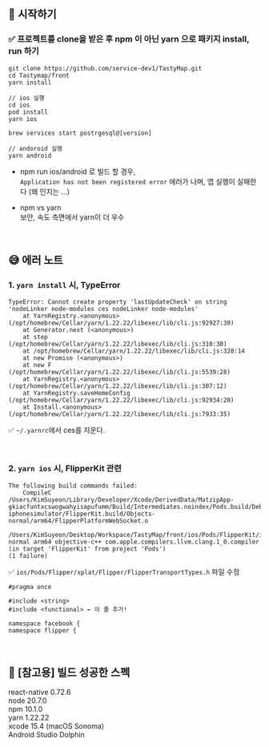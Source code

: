## 🤩 시작하기

### ✅ 프로젝트를 clone을 받은 후 npm 이 아닌 <b>yarn</b> 으로 패키지 install, run 하기

```
git clone https://github.com/service-dev1/TastyMap.git
cd Tastymap/front
yarn install

// ios 실행
cd ios
pod install
yarn ios

brew services start postrgesql@[version]

// andoroid 실행
yarn android
```

- npm run ios/android 로 빌드 할 경우,  
  `Application has not been registered error` 에러가 나며, 앱 실행이 실패한다 (왜 인지는 ...)

- npm vs yarn  
  보안, 속도 측면에서 yarn이 더 우수

<br/>

## 😅 에러 노트

### 1. `yarn install` 시, TypeError

```
TypeError: Cannot create property 'lastUpdateCheck' on string 'nodeLinker node-modules ces nodeLinker node-modules'
    at YarnRegistry.<anonymous> (/opt/homebrew/Cellar/yarn/1.22.22/libexec/lib/cli.js:92927:30)
    at Generator.next (<anonymous>)
    at step (/opt/homebrew/Cellar/yarn/1.22.22/libexec/lib/cli.js:310:30)
    at /opt/homebrew/Cellar/yarn/1.22.22/libexec/lib/cli.js:328:14
    at new Promise (<anonymous>)
    at new F (/opt/homebrew/Cellar/yarn/1.22.22/libexec/lib/cli.js:5539:28)
    at YarnRegistry.<anonymous> (/opt/homebrew/Cellar/yarn/1.22.22/libexec/lib/cli.js:307:12)
    at YarnRegistry.saveHomeConfig (/opt/homebrew/Cellar/yarn/1.22.22/libexec/lib/cli.js:92934:20)
    at Install.<anonymous> (/opt/homebrew/Cellar/yarn/1.22.22/libexec/lib/cli.js:7933:35)
```

✅ `~/.yarnrc`에서 ces를 지운다.

<br/>

### 2. `yarn ios` 시, FlipperKit 관련

```
The following build commands failed:
	CompileC /Users/KimSuyeon/Library/Developer/Xcode/DerivedData/MatzipApp-gkiacfuntxcswogwahyisapufumm/Build/Intermediates.noindex/Pods.build/Debug-iphonesimulator/FlipperKit.build/Objects-normal/arm64/FlipperPlatformWebSocket.o
	/Users/KimSuyeon/Desktop/Workspace/TastyMap/front/ios/Pods/FlipperKit/iOS/FlipperKit/FlipperPlatformWebSocket.mm normal arm64 objective-c++ com.apple.compilers.llvm.clang.1_0.compiler (in target 'FlipperKit' from project 'Pods')
(1 failure)
```

✅ `ios/Pods/Flipper/xplat/Flipper/FlipperTransportTypes.h` 파일 수정

```
#pragma once

#include <string>
#include <functional> ← 이 줄 추가!

namespace facebook {
namespace flipper {
```

<br/>

## 🥳 [참고용] 빌드 성공한 스펙

react-native 0.72.6  
node 20.7.0  
npm 10.1.0  
yarn 1.22.22  
xcode 15.4 (macOS Sonoma)  
Android Studio Dolphin

